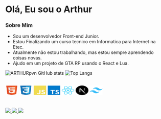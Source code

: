 # Olá, Eu sou o Arthur

### Sobre Mim

* Sou um desenvolvedor Front-end Junior.
* Estou Finalizando um curso tecnico em Informatica para Internet na Etec.
* Atualmente não estou trabalhando, mas estou sempre aprendendo coisas novas.
* Ajudo em um projeto de GTA RP usando o React e Lua.


![ARTHURpvn GitHub stats](https://github-readme-stats.vercel.app/api?username=ARTHURpvn&show_icons=true&theme=transparent&hide_border=true)
![Top Langs](https://github-readme-stats.vercel.app/api/top-langs/?username=ARTHURpvn&layout=compact&theme=transparent&hide_border=true)


<div style="display: inline_block"><br>
  <img align="center" alt="PVN-HTML" height="30" width="40" src="https://raw.githubusercontent.com/devicons/devicon/master/icons/html5/html5-original.svg">
  <img align="center" alt="PVN-CSS" height="30" width="40" src="https://raw.githubusercontent.com/devicons/devicon/master/icons/css3/css3-original.svg">
  <img align="center" alt="PVN-Js" height="30" width="40" src="https://raw.githubusercontent.com/devicons/devicon/master/icons/javascript/javascript-plain.svg">
  <img align="center" alt="PVN-Ts" height="30" width="40" src="https://raw.githubusercontent.com/devicons/devicon/master/icons/typescript/typescript-plain.svg">
  <img align="center" alt="PVN-React" height="30" width="40" src="https://raw.githubusercontent.com/devicons/devicon/master/icons/react/react-original.svg">
  <img align="center" alt="PVN-Next" height="30" width="40" src="https://raw.githubusercontent.com/devicons/devicon/6910f0503efdd315c8f9b858234310c06e04d9c0/icons/nextjs/nextjs-original.svg">
  <img align="center" alt="PVN-TW" height="30" width="40" src="https://github.com/devicons/devicon/blob/master/icons/tailwindcss/tailwindcss-original.svg">
</div>

#

<div>
 <a href = "https://www.instagram.com/arthur.pvn/" target="_blank"> <img src="https://img.shields.io/badge/Instagram-E4405F?style=flat&logo=instagram&logoColor=white&labelColor=blue&color=blue" target="_blank" /> </a>
 <a href = "https://www.twitch.tv/arthurpvn" target="_blank"> <img src="https://img.shields.io/badge/Twitch-9146FF?style=flat&logo=twitch&logoColor=white&labelColor=blue&color=blue" target="_blank" /> </a>
 <a href = "https://www.linkedin.com/in/arthur-dos-santos-pavan-b39386243/?trk=opento_sprofile_topcard" target="_blank"> <img src="https://img.shields.io/badge/LinkedIn-0077B5?style=flat&logo=linkedin&logoColor=white&labelColor=blue&color=blue" target="_blank" /> </a>
</div>
